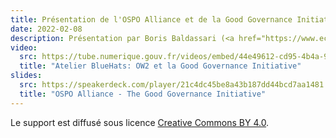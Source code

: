 ```yaml
---
title: Présentation de l'OSPO Alliance et de la Good Governance Initiative
date: 2022-02-08
description: Présentation par Boris Baldassari (<a href="https://www.eclipse.org/org/foundation/" target="_blank">Eclipse Foundation</a>) de l'OSPO Alliance et de la Good Governance Initiative dans le cadre de la réunion « écosystème » du <a href="/fr/mission/cll/">conseil logiciels libres</a>
video:
  src: https://tube.numerique.gouv.fr/videos/embed/44e49612-cd95-4b4a-9a3b-bbf921957152
  title: "Atelier BlueHats: OW2 et la Good Governance Initiative"
slides:
  src: https://speakerdeck.com/player/21c4dc45be8a43b187dd44bcd7aa1481
  title: "OSPO Alliance - The Good Governance Initiative"
---
```


Le support est diffusé sous licence [Creative Commons BY 4.0](https://creativecommons.org/licenses/by/4.0/).
